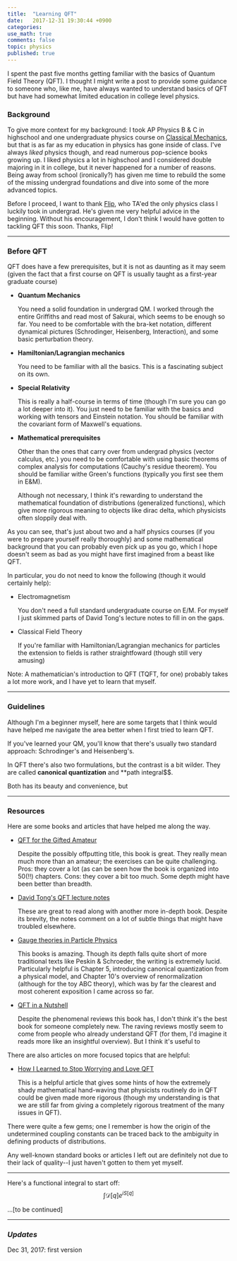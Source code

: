 ```yaml
---
title:  "Learning QFT"
date:   2017-12-31 19:30:44 +0900
categories:
use_math: true
comments: false
topic: physics
published: true
---
```


I spent the past five months getting familiar with the basics of Quantum Field Theory (QFT).
I thought I might write a post to provide some guidance to someone who, like me, have always wanted to understand basics of QFT but have had somewhat
limited education in college level physics.

### Background
To give more context for my background: I took AP Physics B & C in highschool and one undergraduate physics course on [Classical Mechanics][phy3318], but that is as far as my education in physics has gone inside of class.
I've always *liked* physics though, and read numerous pop-science books growing up. I liked physics a lot in highschool and I considered double majoring in it in college, but it never happened for a number of reasons.
Being away from school (ironically?) has given me time to rebuild the some of the missing undergrad foundations and dive into some of the more advanced topics.

Before I proceed, I want to thank [Flip](http://physics.ucr.edu/~flip/), who TA'ed the only physics class I luckily took in undergrad. He's given me very helpful advice in the beginning. Without his encouragement, I don't think I would have gotten to tackling QFT this soon. Thanks, Flip!

[phy3318]: https://www.physics.uci.edu/~tanedo/P3318.html

-------

### Before QFT

QFT does have a few prerequisites, but it is not as daunting as it may seem (given the fact that a first course on QFT is usually taught as a first-year graduate course)

* **Quantum Mechanics**

    You need a solid foundation in undergrad QM. I worked through the entire Griffiths and read most of Sakurai, which seems to be enough so far. You need to be comfortable with the bra-ket notation, different dynamical pictures (Schrodinger, Heisenberg, Interaction), and some basic perturbation theory.

* **Hamiltonian/Lagrangian mechanics**

    You need to be familiar with all the basics. This is a fascinating subject on its own.

* **Special Relativity**

    This is really a half-course in terms of time (though I'm sure you can go a lot deeper into it). You just need to be familiar with the basics and working with tensors and Einstein notation.
    You should be familiar with the covariant form of Maxwell's equations.

* **Mathematical prerequisites**

    Other than the ones that carry over from undergrad physics (vector calculus, etc.) you need to be comfortable with
    using basic theorems of complex analysis for computations (Cauchy's residue theorem).
    You should be familiar withe Green's functions (typically you first see them in E&M).

    Although not necessary, I think it's rewarding to understand the mathematical foundation of distributions (generalized functions), which give more rigorous meaning to objects like dirac delta, which physicists often sloppily deal with.


As you can see, that's just about two and a half physics courses (if you were to prepare yourself really thoroughly) and some mathematical background that you can probably even pick up as you go, which I hope doesn't seem as bad as you might have first imagined from a beast like QFT.


In particular, you do not need to know the following (though it would certainly help):
* Electromagnetism

    You don't need a full standard undergraduate course on E/M.
    For myself I just skimmed parts of David Tong's lecture notes to fill in on the gaps.

* Classical Field Theory

    If you're familiar with Hamiltonian/Lagrangian mechanics for particles the extension to fields is rather straightfoward (though still very amusing)


Note: A mathematician's introduction to QFT (TQFT, for one) probably takes a lot more work, and I have yet to learn that myself.


--------

### Guidelines

Although I'm a beginner myself, here are some targets that I think would have helped me navigate the area better when I first tried to learn QFT.

If you've learned your QM, you'll know that there's usually two standard approach: Schrodinger's and Heisenberg's.

In QFT there's also two formulations, but the contrast is a bit wilder. They are called **canonical quantization** and **path integral$$.

Both has its beauty and convenience, but



-----------

### Resources

Here are some books and articles that have helped me along the way.

* [QFT for the Gifted Amateur](https://www.amazon.com/Quantum-Field-Theory-Gifted-Amateur/dp/019969933X)

     Despite the possibly offputting title, this book is great. They really mean much more than an amateur; the exercises can be quite challenging.
    Pros: they cover a lot (as can be seen how the book is organized into 50(!!) chapters.
    Cons: they cover a bit too much. Some depth might have been better than breadth.


* [David Tong's QFT lecture notes](http://www.damtp.cam.ac.uk/user/tong/qft.html)

    These are great to read along with another more in-depth book. Despite its brevity, the notes comment on a lot of subtle things that might have troubled elsewhere.


* [Gauge theories in Particle Physics](https://www.amazon.com/Theories-Particle-Physics-Graduate-Student/dp/0750309822)

    This books is amazing. Though its depth falls quite short of more traditional texts like Peskin & Schroeder, the writing is extremely lucid. Particularly helpful is Chapter 5, introducing canonical quantization from a physical model, and Chapter 10's overview of renormalization (although for the toy ABC theory), which was by far the clearest and most coherent exposition I came across so far.


* [QFT in a Nutshell](https://www.amazon.com/Quantum-Field-Theory-Nutshell-nutshell/dp/0691140340)

   Despite the phenomenal reviews this book has, I don't think it's the best book for someone completely new. The raving reviews mostly seem to come from people who already understand QFT (for them, I'd imagine it reads more like an insightful overview). But I think it's useful to



There are also articles on more focused topics that are helpful:

* [How I Learned to Stop Worrying and Love QFT](https://arxiv.org/abs/1201.2714)

   This is a helpful article that gives some hints of how the extremely shady mathematical hand-waving that physicists routinely do in QFT could be given made more rigorous (though my understanding is that we are still far from giving a completely rigorous treatment of the many issues in QFT).

There were quite a few gems; one I remember is how the origin of the undetermined coupling constants can be traced back to the ambiguity in defining products of distributions.



Any well-known standard books or articles I left out are definitely not due to their lack of quality--I just haven't gotten to them yet myself.

-------

Here's a functional integral to start off:
$$\int \mathcal{D}[q]e^{i S[q]} $$

...\[to be continued\]

--------

### *Updates*

Dec 31, 2017: first version



